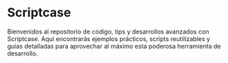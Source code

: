 # Scriptcase
Bienvenidos al repositorio de código, tips y desarrollos avanzados con Scriptcase. Aquí encontrarás ejemplos prácticos, scripts reutilizables y guías detalladas para aprovechar al máximo esta poderosa herramienta de desarrollo.
